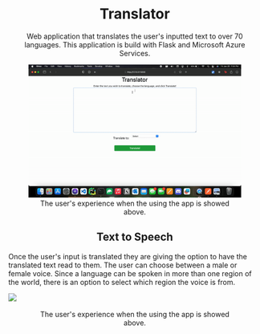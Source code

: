 <h1 align="center">Translator</h1>

<p align="center">
    Web application that translates the user's inputted text to over 70 languages. This application is build with 
    Flask and Microsoft Azure Services. 
</p>

<figure style="text-align: center">
    <img src="static/images/Translator.gif" alt="GIF" width="600">
    <figcaption>
        The user's experience when the using the app is showed above.
    </figcaption>
</figure>

<h2 align="center">Text to Speech</h2>
<p>
    Once the user's input is translated they are giving the option to have the 
    translated text read to them. The user can choose between a male or female voice. Since a language can be spoken 
    in more than one region of the world, there is an option to select which region the voice is from.
</p>

[<img src="https://i.ytimg.com/vi/Hc79sDi3f0U/maxresdefault.jpg" width="50%">](https://www.youtube.com/watch?v=Hc79sDi3f0U "Now in Android: 55")

<figure style="text-align: center">
    <figcaption>
        The user's experience when the using the app is showed above.
    </figcaption>
</figure>

